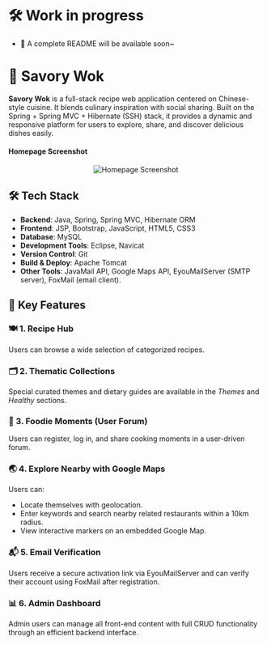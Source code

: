 # 🛠️ Work in progress </br>
+ 📝 A complete README will be available soon~

# 🍳 Savory Wok

**Savory Wok** is a full-stack recipe web application centered on Chinese-style cuisine. It blends culinary inspiration with social sharing. Built on the Spring + Spring MVC + Hibernate (SSH) stack, it provides a dynamic and responsive platform for users to explore, share, and discover delicious dishes easily.
#### Homepage Screenshot
<div style="overflow:auto; max-height: 500px; text-align: center;">
    <img src="https://github.com/ChenXiang96/savory-wok-recipe-website/blob/master/Readme-Images/HomePage.png?raw=true" alt="Homepage Screenshot" style="max-width: 100%; height: auto;">
</div>

## 🛠️ Tech Stack

- **Backend**: Java, Spring, Spring MVC, Hibernate ORM
- **Frontend**: JSP, Bootstrap, JavaScript, HTML5, CSS3
- **Database**: MySQL
- **Development Tools**: Eclipse, Navicat
- **Version Control**: Git
- **Build & Deploy**: Apache Tomcat
- **Other Tools**: JavaMail API, Google Maps API, EyouMailServer (SMTP server), FoxMail (email client).

## 🌟 Key Features

### 🍽️ 1. Recipe Hub
Users can browse a wide selection of categorized recipes.

### 🗂️ 2. Thematic Collections
Special curated themes and dietary guides are available in the *Themes* and *Healthy* sections.

### 🤳 3. Foodie Moments (User Forum)
Users can register, log in, and share cooking moments in a user-driven forum.

### 🌏 4. Explore Nearby with Google Maps
Users can:
- Locate themselves with geolocation.
- Enter keywords and search nearby related restaurants within a 10km radius.
- View interactive markers on an embedded Google Map.

### 📬 5. Email Verification
Users receive a secure activation link via EyouMailServer and can verify their account using FoxMail after registration.

### 📊 6. Admin Dashboard
Admin users can manage all front-end content with full CRUD functionality through an efficient backend interface.
